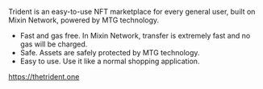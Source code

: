 
Trident is an easy-to-use NFT marketplace for every general user, built on Mixin Network, powered by MTG technology.

- Fast and gas free. In Mixin Network, transfer is extremely fast and no gas will be charged. 
- Safe. Assets are safely protected by MTG technology. 
- Easy to use. Use it like a normal shopping application.

https://thetrident.one
